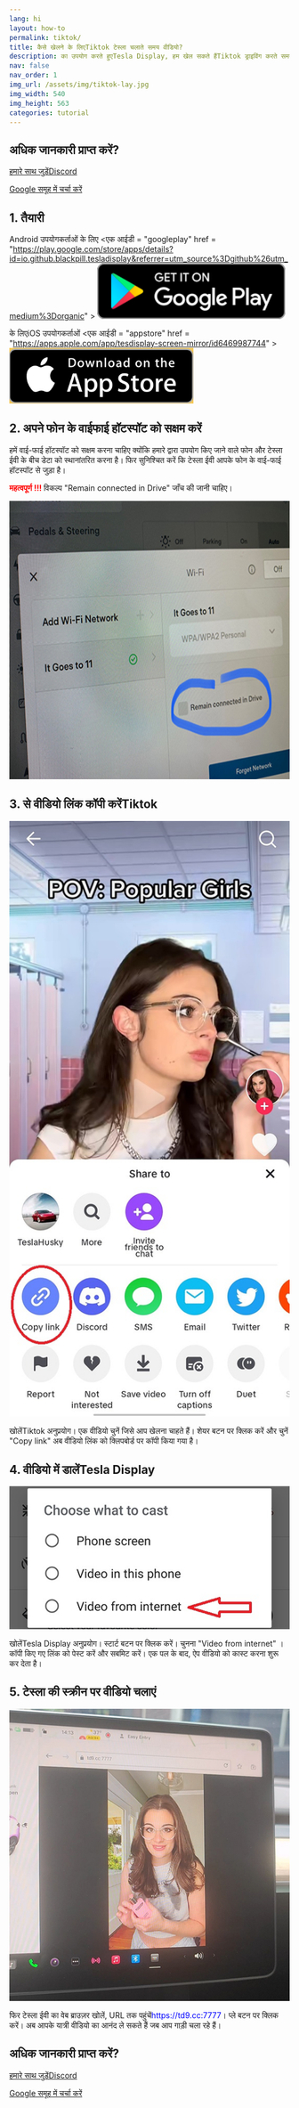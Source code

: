 ```yaml
---
lang: hi
layout: how-to
permalink: tiktok/
title: कैसे खेलने के लिएTiktok टेस्ला चलाते समय वीडियो?
description: का उपयोग करते हुएTesla Display, हम खेल सकते हैंTiktok ड्राइविंग करते समय टेस्ला की बड़ी स्क्रीन पर यात्रियों के लिए वीडियो।
nav: false
nav_order: 1
img_url: /assets/img/tiktok-lay.jpg
img_width: 540
img_height: 563
categories: tutorial
---
```

<!-- _pages/tiktok.md -->

## अधिक जानकारी प्राप्त करें?
<p> <a href = "https://discord.gg/Tvbs9uWcN9"  लक्ष्य = "_blank" > हमारे साथ जुड़ेंDiscord</a> </p>
<p> <a href = "https://groups.google.com/g/tesla-display"  लक्ष्य = "_blank" > Google समूह में चर्चा करें </a> </p>

## 1. तैयारी
Android उपयोगकर्ताओं के लिए
<एक आईडी = "googleplay"  href = "https://play.google.com/store/apps/details?id=io.github.blackpill.tesladisplay&referrer=utm_source%3Dgithub%26utm_medium%3Dorganic" >
<img src= "/assets/img/google-play-badge.svg"  height= "100px" >
</a>

के लिएiOS उपयोगकर्ताओं
<एक आईडी = "appstore"  href = "https://apps.apple.com/app/tesdisplay-screen-mirror/id6469987744" >
<img src= "/assets/img/app-store-badge.png"  height= "100px" >
</a>

## 2. अपने फोन के वाईफाई हॉटस्पॉट को सक्षम करें
<p> हमें वाई-फाई हॉटस्पॉट को सक्षम करना चाहिए क्योंकि हमारे द्वारा उपयोग किए जाने वाले फोन और टेस्ला ईवी के बीच डेटा को स्थानांतरित करना है।
फिर सुनिश्चित करें कि टेस्ला ईवी आपके फोन के वाई-फाई हॉटस्पॉट से जुड़ा है। </p>
<p><span style= "color: red" > <b> महत्वपूर्ण !!! </b></span> विकल्प "Remain connected in Drive"  जाँच की जानी चाहिए। </p>
<img src= "/assets/img/wifi-connected.jpg"  height= "500px" ></a>

## 3. से वीडियो लिंक कॉपी करेंTiktok
<p style= "text-align: center;" >
<img src= "/assets/img/tiktok-share.jpg"  alt= "The screenshot of copying Tiktok video link"  width= "540px" >
</p>
खोलेंTiktok अनुप्रयोग।
एक वीडियो चुनें जिसे आप खेलना चाहते हैं।
शेयर बटन पर क्लिक करें और चुनें "Copy link" 
अब वीडियो लिंक को क्लिपबोर्ड पर कॉपी किया गया है।

## 4. वीडियो में डालेंTesla Display
<p style= "text-align: center;" >
<img src= "/assets/img/video-internet.jpg"  alt= "Cast Tiktok video in Tesla Display app"  width= "540px" >
</p>
खोलेंTesla Display अनुप्रयोग।
स्टार्ट बटन पर क्लिक करें।
चुनना "Video from internet" ।
कॉपी किए गए लिंक को पेस्ट करें और सबमिट करें।
एक पल के बाद, ऐप वीडियो को कास्ट करना शुरू कर देता है।

## 5. टेस्ला की स्क्रीन पर वीडियो चलाएं
<p style= "text-align: center;" >
<img src= "/assets/img/tiktok-play.jpg"  alt= "Playing Tiktok video while driving Tesla"  width= "540px" >
</p>
फिर टेस्ला ईवी का वेब ब्राउज़र खोलें, URL तक पहुंचें<span style= "color:blue" >https://td9.cc:7777</span>।
प्ले बटन पर क्लिक करें।
अब आपके यात्री वीडियो का आनंद ले सकते हैं जब आप गाड़ी चला रहे हैं।

## अधिक जानकारी प्राप्त करें?
<p> <a href = "https://discord.gg/Tvbs9uWcN9"  लक्ष्य = "_blank" > हमारे साथ जुड़ेंDiscord</a> </p>
<p> <a href = "https://groups.google.com/g/tesla-display"  लक्ष्य = "_blank" > Google समूह में चर्चा करें </a> </p>


